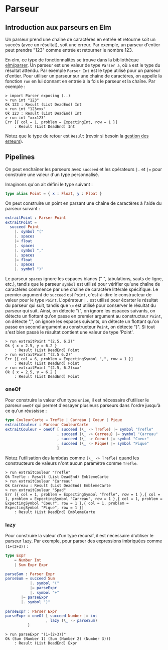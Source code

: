 # Parseur

## Introduction aux parseurs en Elm

Un parseur prend une chaîne de caractères en entrée et retourne soit un succès (avec un résultat), soit une erreur. Par exemple, un parseur d'entier peut prendre "123" comme entrée et retourner le nombre 123.

En elm, ce type de fonctionnalités se trouve dans la bibliothèque [elm/parser](https://package.elm-lang.org/packages/elm/parser/latest).
Un parseur est une valeur de type `Parser a`, où `a` est le type du résultat attendu. Par exemple `Parser Int` est le type utilisé pour un parseur d'entier. Pour utiliser un parseur sur une chaîne de caractères, on appelle la fonction `run` en lui donnant en entrée à la fois le parseur et la chaîne. Par exemple :
```
> import Parser exposing (..)
> run int "123"
Ok 123 : Result (List DeadEnd) Int
> run int "123xxx"
Ok 123 : Result (List DeadEnd) Int
> run int "xxx123"
Err [{ col = 1, problem = ExpectingInt, row = 1 }]
    : Result (List DeadEnd) Int
```

Notez que le type de retour est `Result` (revoir si besoin la [gestion des erreurs](https://guide.elm-lang.org/error_handling/)). 

## Pipelines

On peut enchaîner les parseurs avec `succeed` et les opérateurs `|.` et `|=` pour construire une valeur d'un type personnalisé.

Imaginons qu'on ait défini le type suivant :
```elm
type alias Point = { x : Float, y : Float }
```

On peut construire un point en parsant une chaîne de caractères à l'aide du parseur suivant : 
```elm
extraitPoint : Parser Point
extraitPoint =
  succeed Point
    |. symbol "("
    |. spaces
    |= float
    |. spaces
    |. symbol ","
    |. spaces
    |= float
    |. spaces
    |. symbol ")"
```

Le parseur `spaces` ignore les espaces blancs (" ", tabulations, sauts de ligne, etc.), tandis que le parseur `symbol` est utilisé pour vérifier qu'une chaîne de caractères commence par une chaîne de caractère littérale spécifique. 
Le premier argument de `succeed` est `Point`, c'est-à-dire le constructeur de valeur pour le type `Point`. 
L'opérateur `|.` est utilisé pour écarter le résultat du parseur qui suit, tandis que `\=` est utilisé pour conserver le résultat du parseur qui suit. Ainsi, on détecte "(", on ignore les espaces suivants, on détecte un flottant qu'on passe en premier argument au constructeur `Point`, on détecte ",", on ignore les espaces suivants, on détecte un flottant qu'on passe en second argument au constructeur `Point`, on détecte ")". Si tout s'est bien passé le résultat contient une valeur de type 'Point'.

```
> run extraitPoint "(2.5, 6.2)"
Ok { x = 2.5, y = 6.2 }
    : Result (List DeadEnd) Point
> run extraitPoint "(2.5 6.2)"
Err [{ col = 6, problem = ExpectingSymbol ",", row = 1 }]
    : Result (List DeadEnd) Point
> run extraitPoint "(2.5, 6.2)xxx"
Ok { x = 2.5, y = 6.2 }
    : Result (List DeadEnd) Point
```

### oneOf

Pour construire la valeur d'un type `union`, il est nécessaire d'utiliser
le parseur `oneOf` qui permet d'essayer plusieurs parseurs dans l'ordre jusqu'à ce qu'un réussisse :

```elm
type CouleurCarte = Trefle | Carreau | Coeur | Pique
extraitCouleur : Parseur CouleurCarte
extraitCouleur = oneOf [ succeed (\_ -> Trefle) |= symbol "Trefle"
                       , succeed (\_ -> Carreau) |= symbol "Carreau"
                       , succeed (\_ -> Coeur) |= symbol "Coeur"
                       , succeed (\_ -> Pique) |= symbol "Pique"
                       ]
```

Notez l'utilisation des lambdas comme `(\_ -> Trefle)` quand les constructeurs de valeurs n'ont aucun paramètre comme `Trefle`. 

```
> run extraitCouleur "Trefle"
Ok Trefle : Result (List DeadEnd) EmblemeCarte
> run extraitCouleur "Carreau"
Ok Carreau : Result (List DeadEnd) EmblemeCarte
> run extraitCouleur "Spad"
Err [{ col = 1, problem = ExpectingSymbol "Trefle", row = 1 },{ col = 1, problem = ExpectingSymbol "Carreau", row = 1 },{ col = 1, problem = ExpectingSymbol "Coeur", row = 1 },{ col = 1, problem = ExpectingSymbol "Pique", row = 1 }]
    : Result (List DeadEnd) EmblemeCarte
```

### lazy

Pour construire la valeur d'un type récursif, il est nécessaire d'utiliser le parseur `lazy`. Par exemple, pour parser des expressions imbriquées comme `(1+(2+3))` :

```elm
type Expr
    = Number Int
    | Sum Expr Expr
```

```elm
parseSum : Parser Expr
parseSum = succeed Sum 
           |. symbol "("
           |= parseExpr
           |. symbol "+"
	   |= parseExpr
	   |. symbol ")"
		
parseExpr : Parser Expr
parseExpr = oneOf [ succeed Number |= int
                  , lazy (\_ -> parseSum)
		  ]
```

```
> run parseExpr "(1+(2+3))"
Ok (Sum (Number 1) (Sum (Number 2) (Number 3)))
    : Result (List DeadEnd) Expr
```